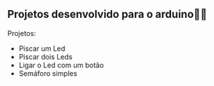 ## Projetos desenvolvido para o arduino🚥🚨

Projetos:
* Piscar um Led
* Piscar dois Leds
* Ligar o Led com um botão
* Semáforo simples
